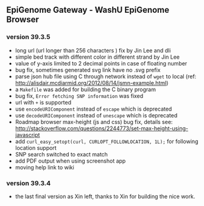 ## EpiGenome Gateway - WashU EpiGenome Browser

### version 39.3.5
* long url (url longer than 256 characters ) fix by Jin Lee and dli
* simple bed track with different color in different strand  by Jin Lee
* value of y-axis limited to 2 decimal points in case of floating number
* bug fix, sometimes generated svg link have no .svg prefix
* parse json hub file using C through network instead of `wget` to local (ref: http://alisdair.mcdiarmid.org/2012/08/14/jsmn-example.html)
* a `Makefile` was added for building the C binary program
* bug fix, `Error fetching SNP information` was fixed
* url with `+` is supported
* use `encodeURIComponent` instead of `escape` which is deprecated
* use `decodeURIComponent` instead of `unescape` which is deprecated
* Roadmap browser max-height (js and css) bug fix, details see: http://stackoverflow.com/questions/2244773/set-max-height-using-javascript
* add `curl_easy_setopt(curl, CURLOPT_FOLLOWLOCATION, 1L);` for following location support
* SNP search switched to exact match
* add PDF output when using screenshot app
* moving help link to wiki

### version 39.3.4
* the last final version as Xin left, thanks to Xin for building the nice work. 
